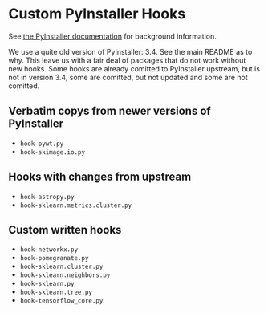 # Custom PyInstaller Hooks
See [the PyInstaller
documentation](https://pyinstaller.readthedocs.io/en/stable/hooks.html) for
background information.

We use a quite old version of PyInstaller: 3.4. See the main README as to why.
This leave us with a fair deal of packages that do not work without new hooks.
Some hooks are already comitted to PyInstaller upstream, but is not in version
3.4, some are comitted, but not updated and some are not comitted.

## Verbatim copys from newer versions of PyInstaller

- `hook-pywt.py`
- `hook-skimage.io.py`

## Hooks with changes from upstream

- `hook-astropy.py`
- `hook-sklearn.metrics.cluster.py`

## Custom written hooks

- `hook-networkx.py`
- `hook-pomegranate.py`
- `hook-sklearn.cluster.py`
- `hook-sklearn.neighbors.py`
- `hook-sklearn.py`
- `hook-sklearn.tree.py`
- `hook-tensorflow_core.py`
